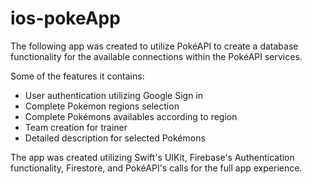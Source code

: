 # ios-pokeApp

The following app was created to utilize PokéAPI to create a database functionality for the available connections within the PokéAPI services.

Some of the features it contains:

- User authentication utilizing Google Sign in
- Complete Pokemon regions selection
- Complete Pokémons availables according to region
- Team creation for trainer
- Detailed description for selected Pokémons

The app was created utilizing Swift's UIKit, Firebase's Authentication functionality, Firestore, and PokéAPI's calls for the full app experience.
